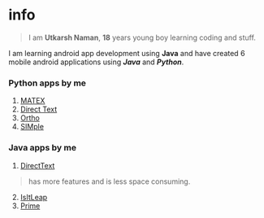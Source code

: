 # info
>I am **Utkarsh Naman**, **18**  years young boy learning coding and stuff.</br>

I am learning android app development using **Java** and have created 6 mobile android applications
using **_Java_** and **_Python_**.

### Python apps by me
1. [MATEX](https://drive.google.com/drive/folders/13NEsclz1rMhXaleFpfHcjPhmgV5ac7Gf)
2. [Direct Text](https://drive.google.com/drive/folders/1-kQjcZJfmqY8Q8QGzUdbX8ph_C3ea7nB)
3. [Ortho](https://drive.google.com/drive/folders/12m3mgYfODRpROyyf9B4R1-yDE-hIxU9y)
4. [SIMple](https://drive.google.com/drive/folders/12tv2lAdBDZDfjFCZ9PlZ3Dotbe5-f0Ri)

### Java apps by me
1. [DirectText](https://drive.google.com/drive/folders/1-oCrP3nQIvfbqmSadyJDxjq5DtjgSkQT)
> has more features and is less space consuming.
2. [IsItLeap](https://drive.google.com/drive/folders/1-IoM8Nz-Nd1zcRBXX-8jPVkqtbqcxC2T)
3. [Prime](https://drive.google.com/drive/folders/1-w84wwoWNOZ62Ac-SMGy6Ybq4s5O6zSq)
